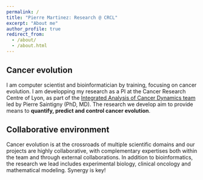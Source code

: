 ```yaml
---
permalink: /
title: "Pierre Martinez: Research @ CRCL"
excerpt: "About me"
author_profile: true
redirect_from: 
  - /about/
  - /about.html
---
```


Cancer evolution
------
I am computer scientist and bioinformatician by training, focusing on cancer evolution. I am developping my research as a PI at the Cancer Research Centre of Lyon, as part of the [Integrated Analysis of Cancer Dynamics team](http://www.crcl.fr/761-Emerging-Team-Integrated-analysis-of-the-dynamics-of-cancer.crcl.aspx?language=en-GB) led by Pierre Saintigny (PhD, MD). The research we develop aim to provide means to <b>quantify, predict and control cancer evolution</b>.

Collaborative environment
------
Cancer evolution is at the crossroads of multiple scientific domains and our projects are highly collaborative, with complementary expertises both within the team and through external collaborations. In addition to bioinformatics, the research we lead includes experimental biology, clinical oncology and mathematical modeling. Synergy is key!

